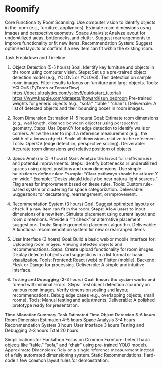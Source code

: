 # Roomify
Core Functionality
Room Scanning:
Use computer vision to identify objects in the room (e.g., furniture, appliances).
Estimate room dimensions using images and perspective geometry.
Space Analysis:
Analyze layout for underutilized areas, bottlenecks, and clutter.
Suggest rearrangements to improve functionality or fit new items.
Recommendation System:
Suggest optimized layouts or confirm if a new item can fit within the existing room.

Task Breakdown and Timeline
1. Object Detection (5-6 hours)
Goal: Identify key furniture and objects in the room using computer vision.
Steps:
Set up a pre-trained object detection model (e.g., YOLOv5 or YOLOv8).
Test detection on sample room images.
Filter results to focus on furniture and large objects.
Tools:
YOLOv5 (PyTorch or TensorFlow). 
https://docs.ultralytics.com/yolov5/quickstart_tutorial/ 
https://www.kaggle.com/datasets/jhoward/lsun_bedroom
Pre-trained weights for generic objects (e.g., "sofa," "table," "chair").
Deliverable: A list of detected objects and their bounding boxes in room images.

2. Room Dimension Estimation (4-5 hours)
Goal: Estimate room dimensions (e.g., wall length, distance between objects) using perspective geometry.
Steps:
Use OpenCV for edge detection to identify walls or corners.
Allow the user to input a reference measurement (e.g., the width of a known object).
Scale all dimensions relative to the reference.
Tools:
OpenCV (edge detection, perspective scaling).
Deliverable: Accurate room dimensions and relative positions of objects.

3. Space Analysis (3-4 hours)
Goal: Analyze the layout for inefficiencies and potential improvements.
Steps:
Identify bottlenecks or underutilized spaces using object positions and room dimensions.
Use simple heuristics to define rules:
Example: “Clear pathways should be at least X cm wide.”
Example: “Desks should ideally be near natural light sources.”
Flag areas for improvement based on these rules.
Tools:
Custom rule-based system or clustering for space categorization.
Deliverable: Suggestions for decluttering, rearrangement, or improvement.

4. Recommendation System (3 hours)
Goal: Suggest optimized layouts or check if a new item can fit in the room.
Steps:
Allow users to input dimensions of a new item.
Simulate placement using current layout and room dimensions.
Provide a “fit check” or alternative placement suggestions.
Tools:
Simple geometric placement algorithm.
Deliverable: A functional recommendation system for new or rearranged items.

5. User Interface (3 hours)
Goal: Build a basic web or mobile interface for:
Uploading room images.
Viewing detected objects and recommendations.
Steps:
Create upload functionality for room images.
Display detected objects and suggestions in a list format or basic visualization.
Tools:
Frontend: React (web) or Flutter (mobile).
Backend: Flask or Django for processing.
Deliverable: A simple and intuitive interface.

6. Testing and Debugging (2-3 hours)
Goal: Ensure the system works end-to-end with minimal errors.
Steps:
Test object detection accuracy on various room images.
Verify dimension scaling and layout recommendations.
Debug edge cases (e.g., overlapping objects, small rooms).
Tools:
Manual testing and adjustments.
Deliverable: A polished prototype ready for presentation.

Time Allocation Summary
Task
Estimated Time
Object Detection
5-6 hours
Room Dimension Estimation
4-5 hours
Space Analysis
3-4 hours
Recommendation System
3 hours
User Interface
3 hours
Testing and Debugging
2-3 hours
Total
20 hours


Simplifications for Hackathon
Focus on Common Furniture:
Detect basic objects like “table,” “sofa,” and “chair” using pre-trained YOLO models.
Approximate Dimensions:
Rely on a single reference measurement instead of a fully automated dimensioning system.
Static Recommendations:
Hard-code a few common layout rules for demonstration.



